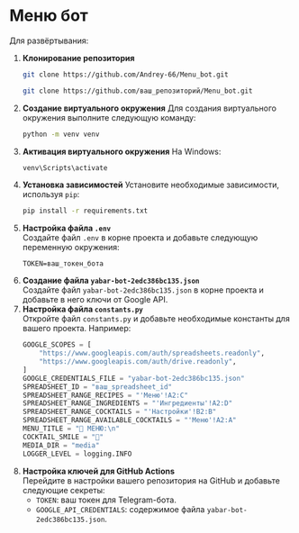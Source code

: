 # Меню бот
Для развёртывания:
1. **Клонирование репозитория**
   ```bash
   git clone https://github.com/Andrey-66/Menu_bot.git
   ```
   ```bash
   git clone https://github.com/ваш_репозиторий/Menu_bot.git
   ```
2. **Создание виртуального окружения**
   Для создания виртуального окружения выполните следующую команду:
   ```bash
   python -m venv venv
   ```
3. **Активация виртуального окружения**
   На Windows:
   ```bash
   venv\Scripts\activate
   ```
4. **Установка зависимостей**
   Установите необходимые зависимости, используя `pip`:
   ```bash
   pip install -r requirements.txt
   ```
5. **Настройка файла `.env`**  
   Создайте файл `.env` в корне проекта и добавьте следующую переменную окружения:
   ```
   TOKEN=ваш_токен_бота
   ```
6. **Создание файла `yabar-bot-2edc386bc135.json`**  
   Создайте файл `yabar-bot-2edc386bc135.json` в корне проекта и добавьте в него ключи от Google API.
7. **Настройка файла `constants.py`**  
   Откройте файл `constants.py` и добавьте необходимые константы для вашего проекта. Например:
   ```python
   GOOGLE_SCOPES = [
       "https://www.googleapis.com/auth/spreadsheets.readonly",
       "https://www.googleapis.com/auth/drive.readonly",
   ]
   GOOGLE_CREDENTIALS_FILE = "yabar-bot-2edc386bc135.json"
   SPREADSHEET_ID = "ваш_spreadsheet_id"
   SPREADSHEET_RANGE_RECIPES = "'Меню'!A2:C"
   SPREADSHEET_RANGE_INGREDIENTS = "'Ингредиенты'!A2:D"
   SPREADSHEET_RANGE_COCKTAILS = "'Настройки'!B2:B"
   SPREADSHEET_RANGE_AVAILABLE_COCKTAILS = "'Меню'!A2:A"
   MENU_TITLE = "📖 МЕНЮ:\n"
   COCKTAIL_SMILE = "🍹"
   MEDIA_DIR = "media"
   LOGGER_LEVEL = logging.INFO
   ```
8. **Настройка ключей для GitHub Actions**  
   Перейдите в настройки вашего репозитория на GitHub и добавьте следующие секреты:
   - `TOKEN`: ваш токен для Telegram-бота.
   - `GOOGLE_API_CREDENTIALS`: содержимое файла `yabar-bot-2edc386bc135.json`.  
   